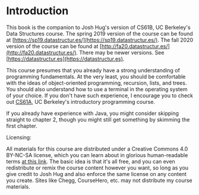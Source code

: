 # Introduction

This book is the companion to Josh Hug's version of CS61B, UC Berkeley's Data Structures course. The spring 2019 version of the course can be found at [https://sp19.datastructur.es/](https://sp19.datastructur.es/). The fall 2020 version of the course can be found at [http://fa20.datastructur.es/](http://fa20.datastructur.es/). There may be newer versions. See [https://datastructur.es](https://datastructur.es).

This course presumes that you already have a strong understanding of programming fundamentals. At the very least, you should be comfortable with the ideas of object-oriented programming, recursion, lists, and trees. You should also understand how to use a terminal in the operating system of your choice. If you don't have such experience, I encourage you to check out [CS61A](http://cs61a.org/), UC Berkeley's introductory programming course.

If you already have experience with Java, you might consider skipping straight to chapter 2, though you might still get something by skimming the first chapter.

Licensing:

All materials for this course are distributed under a Creative Commons 4.0 BY-NC-SA license, which you can learn about in glorious human-readable terms [at this link](https://creativecommons.org/licenses/by-nc-sa/4.0/). The basic idea is that it's all free, and you can even redistribute or remix the course content however you want, so long as you give credit to Josh Hug and also enforce the same license on any content you create. Sites like Chegg, CourseHero, etc. may not distribute my course materials.


